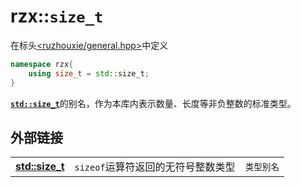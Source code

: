 # rzx::`size_t`
在标头[<ruzhouxie/general.hpp>](../headers/general.md "headers/general")中定义
```cpp
namespace rzx{
    using size_t = std::size_t;
}
```
[**`std::size_t`**][std::size_t]的别名，作为本库内表示数量、长度等非负整数的标准类型。

## 外部链接
||||
|-|-|-|
| [**std::size_t**][std::size_t] | `sizeof`运算符返回的无符号整数类型 | `类型别名` |

[std::size_t]:https://zh.cppreference.com/w/cpp/types/size_t
